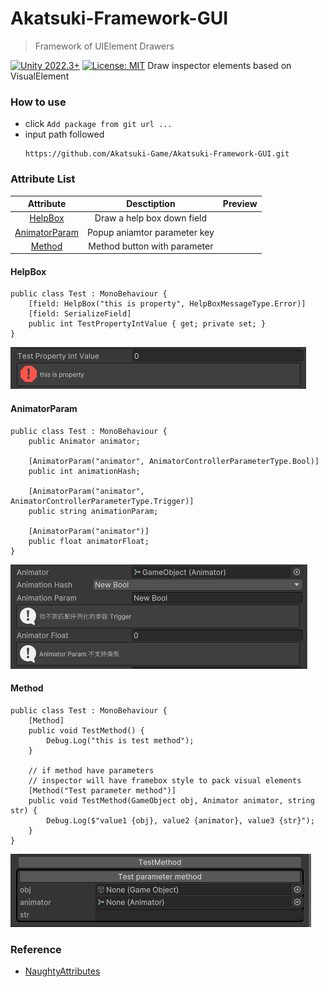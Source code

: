 # Akatsuki-Framework-GUI

> Framework of UIElement Drawers

[![Unity 2022.3+](https://img.shields.io/badge/unity-2022.3%2B-blue.svg)](https://unity3d.com/get-unity/download) [![License: MIT](https://img.shields.io/badge/License-MIT-brightgreen.svg)](https://github.com/Akatsuki-Game/Akatsuki-Framework-GUI/blob/main/LICENSE.md)
Draw inspector elements based on VisualElement

### How to use

* click `Add package from git url ...`
* input path followed
  ```
  https://github.com/Akatsuki-Game/Akatsuki-Framework-GUI.git
  ```

### Attribute List

|          Attribute          |         Desctiption         | Preview |
| :--------------------------: | :--------------------------: | :-----: |
|       [HelpBox](#HelpBox)       |  Draw a help box down field  |        |
| [AnimatorParam](#AnimatorParam) | Popup aniamtor parameter key |        |
|        [Method](#Method)        | Method button with parameter |        |

#### HelpBox
```
public class Test : MonoBehaviour {
    [field: HelpBox("this is property", HelpBoxMessageType.Error)]
    [field: SerializeField]
    public int TestPropertyIntValue { get; private set; }
}
```
![inspector](./Document~/HelpBox.png)

#### AnimatorParam
```
public class Test : MonoBehaviour {
    public Animator animator;

    [AnimatorParam("animator", AnimatorControllerParameterType.Bool)]
    public int animationHash;

    [AnimatorParam("animator", AnimatorControllerParameterType.Trigger)]
    public string animationParam;

    [AnimatorParam("animator")]
    public float animatorFloat;
}
```
![inspector](./Document~/AnimatorParam.png)

#### Method
```
public class Test : MonoBehaviour {
    [Method]
    public void TestMethod() {
        Debug.Log("this is test method");
    }
    
    // if method have parameters
    // inspector will have framebox style to pack visual elements
    [Method("Test parameter method")]
    public void TestMethod(GameObject obj, Animator animator, string str) {
        Debug.Log($"value1 {obj}, value2 {animator}, value3 {str}");
    }
}
```
![inspector](./Document~/Method.png)

### Reference

- [NaughtyAttributes](https://github.com/dbrizov/NaughtyAttributes)
